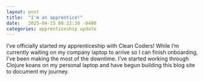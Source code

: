 ```yaml
---
layout: post
title:  "I'm an apprentice!"
date:   2025-04-15 08:22:30 -0400
categories: apprenticeship update
---
```

I’ve officially started my apprenticeship with Clean Coders! While I’m currently waiting on my company laptop to arrive so I can finish onboarding, I’ve been making the most of the downtime. I’ve started working through Clojure koans on my personal laptop and have begun building this blog site to document my journey.
